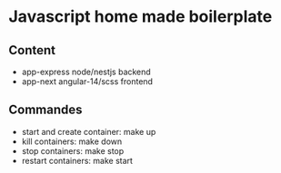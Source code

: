 # Javascript home made boilerplate
## Content
- app-express node/nestjs backend
- app-next angular-14/scss frontend
## Commandes
- start and create container: make up
- kill containers: make down
- stop containers: make stop
- restart containers: make start